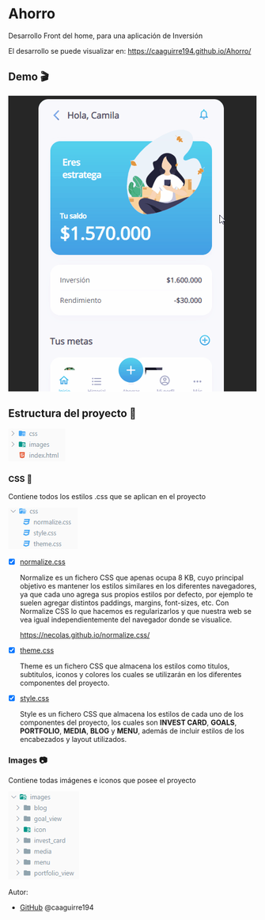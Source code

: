 # Ahorro
Desarrollo Front del home, para una aplicación de Inversión

El desarrollo se puede visualizar en:
https://caaguirre194.github.io/Ahorro/

## Demo :clapper:
![Demo](resources/demo.gif)

## Estructura del proyecto :open_file_folder:
![Logo](/resources/estructura-proyecto.PNG)

### CSS :triangular_ruler:

Contiene todos los estilos .css que se aplican en el proyecto

![Logo](/resources/estructura-css.PNG)

* [x] [normalize.css](https://github.com/caaguirre194/Ahorro/blob/master/css/normalize.css) 

	Normalize es un fichero CSS que apenas ocupa 8 KB, cuyo principal objetivo es mantener los estilos similares en los diferentes navegadores, ya que cada uno agrega sus propios estilos por defecto, por ejemplo te suelen agregar distintos paddings, margins, font-sizes, etc. Con Normalize CSS lo que hacemos es regularizarlos y que nuestra web se vea igual independientemente del navegador donde se visualice.

	https://necolas.github.io/normalize.css/ 

* [x] [theme.css](https://github.com/caaguirre194/Ahorro/blob/master/css/theme.css) 

	Theme es un fichero CSS que almacena los estilos como titulos, subtitulos, iconos y colores los cuales se utilizarán en los diferentes componentes del proyecto. 

* [x] [style.css](https://github.com/caaguirre194/Ahorro/blob/master/css/style.css) 

	Style es un fichero CSS que almacena los estilos de cada uno de los componentes del proyecto, los cuales son **INVEST CARD**, **GOALS**, **PORTFOLIO**, **MEDIA**, **BLOG** y **MENU**, además  de incluir estilos de los encabezados y layout utilizados.

### Images :camera:

Contiene todas imágenes e iconos que posee el proyecto

![Logo](/resources/estructura-images.PNG)


Autor:
*  [GitHub](https://github.com/caaguirre194)
	 @caaguirre194
